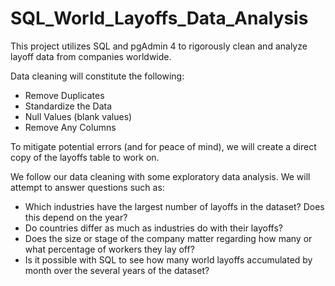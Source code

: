 # SQL_World_Layoffs_Data_Analysis 
This project utilizes SQL and pgAdmin 4 to rigorously clean and analyze layoff data from companies worldwide. 

Data cleaning will constitute the following:
- Remove Duplicates
- Standardize the Data
- Null Values (blank values)
- Remove Any Columns

To mitigate potential errors (and for peace of mind), we will create a direct copy of the layoffs table to work on. 

We follow our data cleaning with some exploratory data analysis. We will attempt to answer questions such as:
- Which industries have the largest number of layoffs in the dataset? Does this depend on the year?
- Do countries differ as much as industries do with their layoffs?
- Does the size or stage of the company matter regarding how many or what percentage of workers they lay off?
- Is it possible with SQL to see how many world layoffs accumulated by month over the several years of the dataset?

